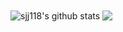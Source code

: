<!--
### Hi there 👋
**sjj118/sjj118** is a ✨ _special_ ✨ repository because its `README.md` (this file) appears on your GitHub profile.

Here are some ideas to get you started:

- 🔭 I’m currently working on ...
- 🌱 I’m currently learning ...
- 👯 I’m looking to collaborate on ...
- 🤔 I’m looking for help with ...
- 💬 Ask me about ...
- 📫 How to reach me: ...
- 😄 Pronouns: ...
- ⚡ Fun fact: ...
-->

<div>
  <img align="center" src="https://github-readme-stats.vercel.app/api?username=sjj118&show_icons=true&count_private=true&include_all_commits=true" alt="sjj118's github stats" />
  <img align="center" src="https://github-readme-stats.vercel.app/api/top-langs/?username=sjj118&layout=compact" />
</div>
